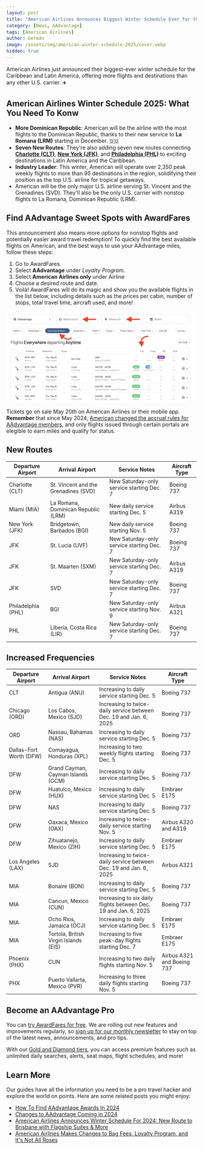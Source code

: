 ```yaml
---
layout: post
title: "American Airlines Announces Biggest Winter Schedule Ever for the Caribbean and Latin America"
category: [News, AAdvantage]
tags: [American Airlines]
author: Germán
image: /assets/img/american-winter-schedule-2025/cover.webp
hidden: true
---
```


American Airlines just announced their biggest-ever winter schedule for the Caribbean and Latin America, offering more flights and destinations than any other U.S. carrier. ✈️

## American Airlines Winter Schedule 2025: What You Need To Konw

* **More Dominican Republic**: American will be the airline with the most flights to the Dominican Republic, thanks to their new service to **La Romana (LRM)** starting in December. 🇩🇴
* **Seven New Routes**: They're also adding seven new routes connecting [**Charlotte (CLT)**](https://awardfares.com/search?CLT..;a:AA;z:aadvantage), [**New York (JFK)**](https://awardfares.com/search?JFK..;a:AA;z:aadvantage), and [**Philadelphia (PHL)**](https://awardfares.com/search?PHL..;a:AA;z:aadvantage) to exciting destinations in Latin America and the Caribbean.
* **Industry Leader**: This winter, American will operate over 2,350 peak weekly flights to more than 95 destinations in the region, solidifying their position as the top U.S. airline for tropical getaways.
* American will be the only major U.S. airline serving St. Vincent and the Grenadines (SVD). They'll also be the only U.S. carrier with nonstop flights to La Romana, Dominican Republic (LRM).

## Find AAdvantage Sweet Spots with AwardFares

This announcement also means more options for nonstop flights and potentially easier award travel redemption! To quickly find the best available flights on American, and the best ways to use your AAdvantage miles, follow these steps:

1. Go to AwardFares.
2. Select **AAdvantage** under *Loyalty Program*.
3. Select **American Airlines only** under Airline
4. Choose a desired route and date.
5. Voilà! AwardFares will do its magic and show you the available flights in the list below, including details such as the prices per cabin, number of stops, total travel time, aircraft used, and more!

<img src="../assets/img/american-winter-schedule-2025/search.webp" alt="Search for the best AAdvantage Sweet Spots with AwardFares." class="noborder"/>

Tickets go on sale May 20th on American Airlines or their mobile app. **Remember** that since May 2024, [American changed the accrual rules for AAdvantage members](https://blog.awardfares.com/american-updates-feb-2024/), and only flights issued through certain portals are elegible to earn miles and qualify for status.

## New Routes

| Departure Airport        | Arrival Airport                     | Service Notes                               | Aircraft Type |
|--------------------------|-------------------------------------|--------------------------------------------|---------------|
| Charlotte (CLT)          | St. Vincent and the Grenadines (SVD)| New Saturday-only service starting Dec. 7  | Boeing 737    |
| Miami (MIA)              | La Romana, Dominican Republic (LRM) | New daily service starting Dec. 5          | Airbus A319   |
| New York (JFK)           | Bridgetown, Barbados (BGI)          | New daily service starting Nov. 5          | Boeing 737    |
| JFK                      | St. Lucia (UVF)                     | New Saturday-only service starting Dec. 7  | Boeing 737    |
| JFK                      | St. Maarten (SXM)                   | New Saturday-only service starting Dec. 7  | Airbus A319   |
| JFK                      | SVD                                 | New Saturday-only service starting Dec. 7  | Boeing 737    |
| Philadelphia (PHL)       | BGI                                 | New Saturday-only service starting Nov. 9  | Airbus A321   |
| PHL                      | Liberia, Costa Rica (LIR)           | New Saturday-only service starting Dec. 7  | Boeing 737    |

## Increased Frequencies

| Departure Airport      | Arrival Airport                           | Service Notes                                               | Aircraft Type               |
|------------------------|-------------------------------------------|-------------------------------------------------------------|-----------------------------|
| CLT                    | Antigua (ANU)                             | Increasing to daily service starting Dec. 5                 | Boeing 737                  |
| Chicago (ORD)          | Los Cabos, Mexico (SJD)                   | Increasing to twice-daily service between Dec. 19 and Jan. 6, 2025 | Boeing 737       |
| ORD                    | Nassau, Bahamas (NAS)                     | Increasing to daily service starting Dec. 5                 | Boeing 737                  |
| Dallas-Fort Worth (DFW)| Comayagua, Honduras (XPL)                 | Increasing to two weekly flights starting Dec. 5            | Boeing 737                  |
| DFW                    | Grand Cayman, Cayman Islands (GCM)        | Increasing to daily service starting Dec. 5                 | Boeing 737                  |
| DFW                    | Huatulco, Mexico (HUX)                    | Increasing to daily service starting Dec. 5                 | Embraer E175                |
| DFW                    | NAS                                       | Increasing to daily service starting Dec. 5                 | Boeing 737                  |
| DFW                    | Oaxaca, Mexico (OAX)                      | Increasing to twice-daily service starting Nov. 5           | Airbus A320 and A319        |
| DFW                    | Zihuatanejo, Mexico (ZIH)                 | Increasing to daily service starting Dec. 5                 | Embraer E175                |
| Los Angeles (LAX)      | SJD                                       | Increasing to twice-daily service between Dec. 19 and Jan. 6, 2025 | Airbus A321     |
| MIA                    | Bonaire (BON)                             | Increasing to daily service starting Dec. 5                 | Boeing 737                  |
| MIA                    | Cancun, Mexico (CUN)                      | Increasing to six daily flights between Dec. 19 and Jan. 6, 2025 | Boeing 737      |
| MIA                    | Ocho Rios, Jamaica (OCJ)                  | Increasing to daily service starting Dec. 5                 | Embraer E175                |
| MIA                    | Tortola, British Virgin Islands (EIS)     | Increasing to five peak-day flights starting Dec. 7         | Embraer E175                |
| Phoenix (PHX)          | CUN                                       | Increasing to two daily flights starting Nov. 5             | Airbus A321 and Boeing 737  |
| PHX                    | Puerto Vallarta, Mexico (PVR)             | Increasing to three daily flights starting Nov. 5           | Boeing 737                  |

## Become an AAdvantage Pro

You can [try AwardFares for free](https://awardfares.com/). We are rolling out new features and improvements regularly, so [sign up for our monthly newsletter](https://awardfares.com/newsletter) to stay on top of the latest news, announcements, and pro tips.

With our [Gold and Diamond tiers](https://awardfares.com/pricing), you can access premium features such as unlimited daily searches, alerts, seat maps, flight schedules, and more!

## Learn More

Our guides have all the information you need to be a pro travel hacker and explore the world on points. Here are some related posts you might enjoy:

- [How To Find AAdvantage Awards In 2024](https://blog.awardfares.com/aadvantage-guide/)
- [Changes to AAdvantage Coming in 2024](https://blog.awardfares.com/aadvantage-program-updates-2024/)
- [American Airlines Announces Winter Schedule For 2024: New Route to Brisbane with Flagship Suites & More](https://blog.awardfares.com/american-winter-routes-2024/)
- [American Airlines Makes Changes to Bag Fees, Loyalty Program, and It's Not All Roses](https://blog.awardfares.com/american-updates-feb-2024/)